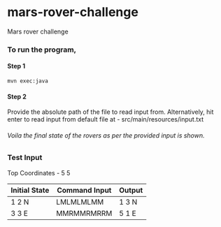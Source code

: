 # mars-rover-challenge
Mars rover challenge

### To run the program,

#### Step 1

`mvn exec:java`

#### Step 2

Provide the absolute path of the file to read input from. Alternatively, hit enter to read input from default file at - src/main/resources/input.txt


###### Voila the final state of the rovers as per the provided input is shown. 


### Test Input

Top Coordinates - 5 5

Initial State | Command Input | Output
--- | --- | ---
1 2 N | LMLMLMLMM | 1 3 N
3 3 E | MMRMMRMRRM | 5 1 E


